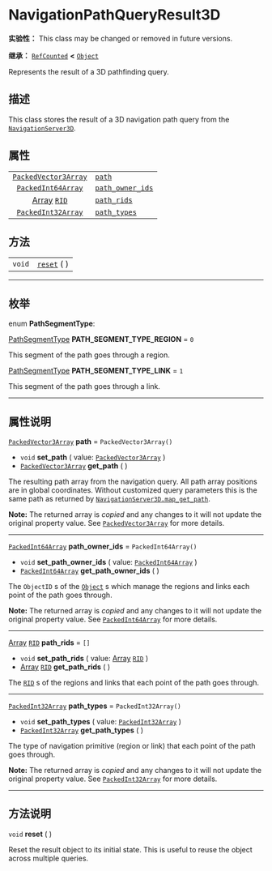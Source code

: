 <!-- ⚠ 请勿编辑本文件 ⚠ -->
<!-- 本文档使用脚本从 WeDot 引擎源码仓库生成。 -->
<!-- 生成脚本：https://github.com/WeDot-Engine/WeDot/tree/4.3/doc/tools/make_md.py； -->
<!-- 原文件：https://github.com/WeDot-Engine/WeDot/tree/4.3/doc/classes/NavigationPathQueryResult3D.xml。 -->

<div id="_class_navigationpathqueryresult3d"></div>

# NavigationPathQueryResult3D

**实验性：** This class may be changed or removed in future versions.

**继承：** [`RefCounted`](class_refcounted.md) **<** [`Object`](class_object.md)

Represents the result of a 3D pathfinding query.

## 描述

This class stores the result of a 3D navigation path query from the [`NavigationServer3D`](class_navigationserver3d.md).

## 属性

|||
|:-:|:--|
| [`PackedVector3Array`](class_packedvector3array.md) | [`path`](#class_navigationpathqueryresult3d_property_path)                     | ``PackedVector3Array()`` |
| [`PackedInt64Array`](class_packedint64array.md)     | [`path_owner_ids`](#class_navigationpathqueryresult3d_property_path_owner_ids) | ``PackedInt64Array()``   |
| [Array](class_array.md) [`RID`](class_rid.md)       | [`path_rids`](#class_navigationpathqueryresult3d_property_path_rids)           | ``[]``                   |
| [`PackedInt32Array`](class_packedint32array.md)     | [`path_types`](#class_navigationpathqueryresult3d_property_path_types)         | ``PackedInt32Array()``   |

## 方法

|||
|:-:|:--|
| `void` | [`reset`](#class_navigationpathqueryresult3d_method_reset) ( ) |

<!-- rst-class:: classref-section-separator -->

---

## 枚举

<div id="_class_enum_navigationpathqueryresult3d_pathsegmenttype"></div>

enum **PathSegmentType**: <div id="enum_navigationpathqueryresult3d_pathsegmenttype"></div>

<div id="_class_navigationpathqueryresult3d_constant_path_segment_type_region"></div>

[PathSegmentType](#enum_navigationpathqueryresult3d_pathsegmenttype) **PATH_SEGMENT_TYPE_REGION** = ``0``

This segment of the path goes through a region.

<div id="_class_navigationpathqueryresult3d_constant_path_segment_type_link"></div>

[PathSegmentType](#enum_navigationpathqueryresult3d_pathsegmenttype) **PATH_SEGMENT_TYPE_LINK** = ``1``

This segment of the path goes through a link.

<!-- rst-class:: classref-section-separator -->

---

## 属性说明

<div id="_class_navigationpathqueryresult3d_property_path"></div>

[`PackedVector3Array`](class_packedvector3array.md) **path** = ``PackedVector3Array()`` <div id="class_navigationpathqueryresult3d_property_path"></div>

- `void` **set_path** ( value: [`PackedVector3Array`](class_packedvector3array.md) )
- [`PackedVector3Array`](class_packedvector3array.md) **get_path** ( )

The resulting path array from the navigation query. All path array positions are in global coordinates. Without customized query parameters this is the same path as returned by [`NavigationServer3D.map_get_path`](#class_navigationserver3d_method_map_get_path).

**Note:** The returned array is *copied* and any changes to it will not update the original property value. See [`PackedVector3Array`](class_packedvector3array.md) for more details.

<!-- rst-class:: classref-item-separator -->

---

<div id="_class_navigationpathqueryresult3d_property_path_owner_ids"></div>

[`PackedInt64Array`](class_packedint64array.md) **path_owner_ids** = ``PackedInt64Array()`` <div id="class_navigationpathqueryresult3d_property_path_owner_ids"></div>

- `void` **set_path_owner_ids** ( value: [`PackedInt64Array`](class_packedint64array.md) )
- [`PackedInt64Array`](class_packedint64array.md) **get_path_owner_ids** ( )

The `ObjectID` s of the [`Object`](class_object.md) s which manage the regions and links each point of the path goes through.

**Note:** The returned array is *copied* and any changes to it will not update the original property value. See [`PackedInt64Array`](class_packedint64array.md) for more details.

<!-- rst-class:: classref-item-separator -->

---

<div id="_class_navigationpathqueryresult3d_property_path_rids"></div>

[Array](class_array.md) [`RID`](class_rid.md) **path_rids** = ``[]`` <div id="class_navigationpathqueryresult3d_property_path_rids"></div>

- `void` **set_path_rids** ( value: [Array](class_array.md) [`RID`](class_rid.md) )
- [Array](class_array.md) [`RID`](class_rid.md) **get_path_rids** ( )

The [`RID`](class_rid.md) s of the regions and links that each point of the path goes through.

<!-- rst-class:: classref-item-separator -->

---

<div id="_class_navigationpathqueryresult3d_property_path_types"></div>

[`PackedInt32Array`](class_packedint32array.md) **path_types** = ``PackedInt32Array()`` <div id="class_navigationpathqueryresult3d_property_path_types"></div>

- `void` **set_path_types** ( value: [`PackedInt32Array`](class_packedint32array.md) )
- [`PackedInt32Array`](class_packedint32array.md) **get_path_types** ( )

The type of navigation primitive (region or link) that each point of the path goes through.

**Note:** The returned array is *copied* and any changes to it will not update the original property value. See [`PackedInt32Array`](class_packedint32array.md) for more details.

<!-- rst-class:: classref-section-separator -->

---

## 方法说明

<div id="_class_navigationpathqueryresult3d_method_reset"></div>

`void` **reset** ( )<div id="class_navigationpathqueryresult3d_method_reset"></div>

Reset the result object to its initial state. This is useful to reuse the object across multiple queries.

[^virtual]: 本方法通常需要用户覆盖才能生效。
[^const]: 本方法无副作用，不会修改该实例的任何成员变量。
[^vararg]: 本方法除了能接受在此处描述的参数外，还能够继续接受任意数量的参数。
[^constructor]: 本方法用于构造某个类型。
[^static]: 调用本方法无需实例，可直接使用类名进行调用。
[^operator]: 本方法描述的是使用本类型作为左操作数的有效运算符。
[^bitfield]: 这个值是由下列位标志构成位掩码的整数。
[^void]: 无返回值。
